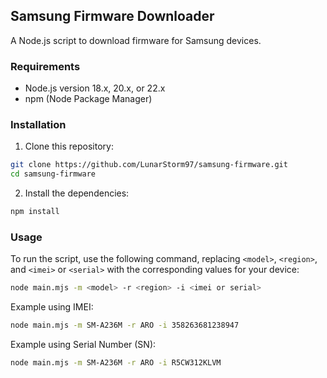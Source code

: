 ## Samsung Firmware Downloader

A Node.js script to download firmware for Samsung devices.

### Requirements

- Node.js version 18.x, 20.x, or 22.x
- npm (Node Package Manager)

### Installation

1. Clone this repository:

```bash
git clone https://github.com/LunarStorm97/samsung-firmware.git
cd samsung-firmware
```

2. Install the dependencies:

```bash
npm install
```

### Usage

To run the script, use the following command, replacing `<model>`, `<region>`, and `<imei>` or `<serial>` with the corresponding values for your device:

```bash
node main.mjs -m <model> -r <region> -i <imei or serial>
```

Example using IMEI:

```bash
node main.mjs -m SM-A236M -r ARO -i 358263681238947
```

Example using Serial Number (SN):

```bash
node main.mjs -m SM-A236M -r ARO -i R5CW312KLVM
```
